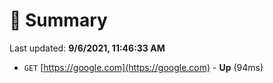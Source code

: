 # 📖 Summary
Last updated: **9/6/2021, 11:46:33 AM**

- `GET` [https://google.com](https://google.com) - **Up** (94ms)
